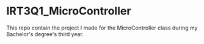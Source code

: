 # IRT3Q1_MicroController
This repo contain the project I made for the MicroController class during my Bachelor's degree's third year.
